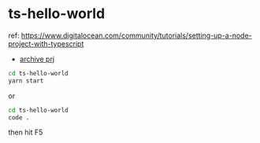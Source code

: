 # ts-hello-world

ref: https://www.digitalocean.com/community/tutorials/setting-up-a-node-project-with-typescript

- [archive prj](../_files/ts-hello-world.tgz)

```sh
cd ts-hello-world
yarn start
```

or

```sh
cd ts-hello-world
code .
```

then hit F5